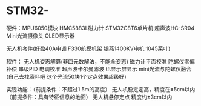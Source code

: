 # STM32-
硬件：MPU6050模块 HMC5883L磁力计 STM32C8T6单片机 超声波HC-SR04 Mini光流摄像头 OLED显示器

无人机套件(好盈40A电调 F330航模机架 银燕1400KV电机 1045桨叶)

软件：
无人机姿态解算(非四元数解法，不能全姿态) 
磁力计平面校准 
陀螺仪零偏补偿 
串级PID
电调校准
超声波卡尔曼滤波
tft显示屏显示
mini光流与陀螺仪融合(自己去找资料吧 这个光流50块1个定点效果超级好)

实现功能：（前提条件：不超过1.5m的高度） 无人机稳定定高，精度在±5cm以内 
         （前提条件：具有特征信息的地面） 无人机悬停定点 精度约±3cm以内
